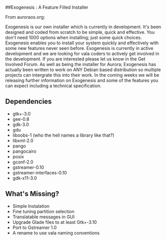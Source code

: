 ##Exogenesis : A Feature Filled Installer

From auroraos.org:

Exogenesis is our own installer which is currently in development. It's been designed and coded from scratch to be simple, quick and effective. You don't need 1000 options when installing; just some quick choices. Exogenesis enables you to install your system quickly and effectively with some new features never seen before.
Exogenesis is currently in active development and we are looking for vala coders to actively get involved in the development. If you are interested please let us know in the Get Involved Forum.
As well as being the installer for Aurora; Exogenesis has actually been written to work on ANY Debian based distribution so multiple projects can intergrate this into their work.
In the coming weeks we will be releasing further information on Exogenesis and some of the features you can expect including a technical specification.

Dependencies
------------

* gtk+-3.0
* gee-0.8
* gdk-3.0 
* gdu 
* liboobs-1 (who the hell names a library like that?) 
* libxml-2.0 
* pango 
* pangocairo 
* posix 
* gconf-2.0 
* gstreamer-0.10 
* gstreamer-interfaces-0.10 
* gdk-x11-3.0

What's Missing?
----------------

* Simple Instalation
* Fine tuning partition selection
* Translatable messages in GUI
* Upgrade Glade files to at least Gtk+-3.10
* Port to Gstreamer 1.0 
* A rename to use vala naming conventions
